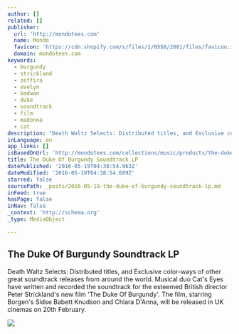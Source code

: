 ```yaml
---
author: []
related: []
publisher:
  url: 'http://mondotees.com'
  name: Mondo
  favicon: 'https://cdn.shopify.com/s/files/1/0558/2081/files/favicon.ico?397318184511204654'
  domain: mondotees.com
keywords:
  - burgundy
  - strickland
  - zeffira
  - evelyn
  - badwan
  - duke
  - soundtrack
  - film
  - madonna
  - cat
description: "Death Waltz Selects: Distributed titles, and Exclusive color-ways of other great soundtrack releases from around the world. Musical duo Cat's Eyes have written and recorded the soundtrack for the esteemed British director Peter Strickland's new film 'The Duke Of Burgundy'. The film, starring Borgen's Sidse Babett Knudson and Chiara D'Anna, will be released in UK cinemas on 20th February."
inLanguage: en
app_links: []
isBasedOnUrl: 'http://mondotees.com/collections/music/products/the-duke-of-burgundy-soundtrack-lp-selects'
title: The Duke Of Burgundy Soundtrack LP
datePublished: '2016-05-19T04:38:54.963Z'
dateModified: '2016-05-19T04:38:54.689Z'
starred: false
sourcePath: _posts/2016-05-19-the-duke-of-burgundy-soundtrack-lp.md
inFeed: true
hasPage: false
inNav: false
_context: 'http://schema.org'
_type: MediaObject

---
```

<article style=""><h1>The Duke Of Burgundy Soundtrack LP</h1><p>Death Waltz Selects: Distributed titles, and Exclusive color-ways of other great soundtrack releases from around the world. Musical duo Cat's Eyes have written and recorded the soundtrack for the esteemed British director Peter Strickland's new film 'The Duke Of Burgundy'. The film, starring Borgen's Sidse Babett Knudson and Chiara D'Anna, will be released in UK cinemas on 20th February.</p><img src="http://cdn.shopify.com/s/files/1/0558/2081/products/DoB_iTunes_UK_grande.jpg?v=1424715068" /></article>